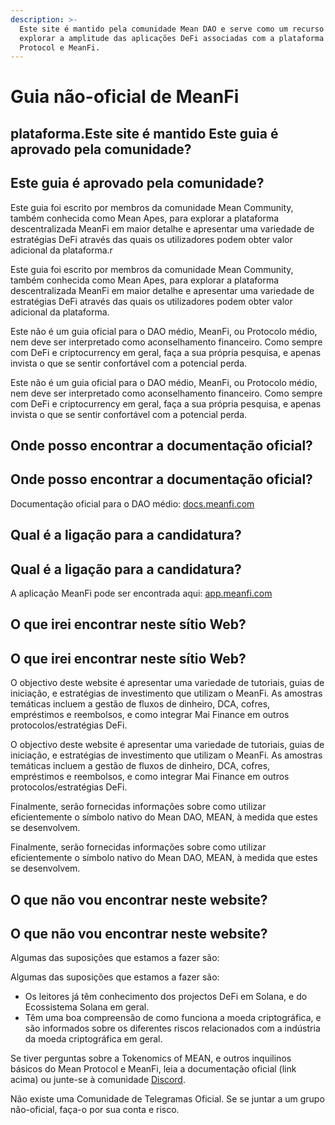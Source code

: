 ```yaml
---
description: >-
  Este site é mantido pela comunidade Mean DAO e serve como um recurso para
  explorar a amplitude das aplicações DeFi associadas com a plataforma Mean
  Protocol e MeanFi.
---
```


# Guia não-oficial de MeanFi

## plataforma.Este site é mantido Este guia é aprovado pela comunidade?

## Este guia é aprovado pela comunidade?

​​Este guia foi escrito por membros da comunidade Mean Community, também conhecida como Mean Apes, para explorar a plataforma descentralizada MeanFi em maior detalhe e apresentar uma variedade de estratégias DeFi através das quais os utilizadores podem obter valor adicional da plataforma.r

Este guia foi escrito por membros da comunidade Mean Community, também conhecida como Mean Apes, para explorar a plataforma descentralizada MeanFi em maior detalhe e apresentar uma variedade de estratégias DeFi através das quais os utilizadores podem obter valor adicional da plataforma.

​Este não é um guia oficial para o DAO médio, MeanFi, ou Protocolo médio, nem deve ser interpretado como aconselhamento financeiro. Como sempre com DeFi e criptocurrency em geral, faça a sua própria pesquisa, e apenas invista o que se sentir confortável com a potencial perda.

Este não é um guia oficial para o DAO médio, MeanFi, ou Protocolo médio, nem deve ser interpretado como aconselhamento financeiro. Como sempre com DeFi e criptocurrency em geral, faça a sua própria pesquisa, e apenas invista o que se sentir confortável com a potencial perda.

## Onde posso encontrar a documentação oficial?

## Onde posso encontrar a documentação oficial?

​Documentação oficial para o DAO médio: [docs.meanfi.com](https://docs.meanfi.com)

## Qual é a ligação para a candidatura?

## Qual é a ligação para a candidatura?

A aplicação MeanFi pode ser encontrada aqui: [app.meanfi.com](https://app.meanfi.com)

## O que irei encontrar neste sítio Web?

## O que irei encontrar neste sítio Web?

O objectivo deste website é apresentar uma variedade de tutoriais, guias de iniciação, e estratégias de investimento que utilizam o MeanFi. As amostras temáticas incluem a gestão de fluxos de dinheiro, DCA, cofres, empréstimos e reembolsos, e como integrar Mai Finance em outros protocolos/estratégias DeFi.

O objectivo deste website é apresentar uma variedade de tutoriais, guias de iniciação, e estratégias de investimento que utilizam o MeanFi. As amostras temáticas incluem a gestão de fluxos de dinheiro, DCA, cofres, empréstimos e reembolsos, e como integrar Mai Finance em outros protocolos/estratégias DeFi.

Finalmente, serão fornecidas informações sobre como utilizar eficientemente o símbolo nativo do Mean DAO, MEAN, à medida que estes se desenvolvem.

Finalmente, serão fornecidas informações sobre como utilizar eficientemente o símbolo nativo do Mean DAO, MEAN, à medida que estes se desenvolvem.

## O que não vou encontrar neste website?

## O que não vou encontrar neste website?

Algumas das suposições que estamos a fazer são:

Algumas das suposições que estamos a fazer são:

* Os leitores já têm conhecimento dos projectos DeFi em Solana, e do Ecossistema Solana em geral.
* Têm uma boa compreensão de como funciona a moeda criptográfica, e são informados sobre os diferentes riscos relacionados com a indústria da moeda criptográfica em geral.&#x20;

Se tiver perguntas sobre a Tokenomics of MEAN, e outros inquilinos básicos do Mean Protocol e MeanFi, leia a documentação oficial (link acima) ou junte-se à comunidade [Discord](https://discord.meanfi.com).

Não existe uma Comunidade de Telegramas Oficial. Se se juntar a um grupo não-oficial, faça-o por sua conta e risco.
